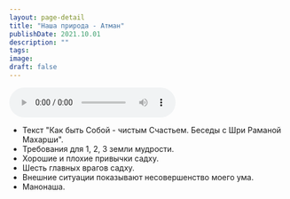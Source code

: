 ```yaml
---
layout: page-detail
title: "Наша природа - Атман"
publishDate: 2021.10.01
description: ""
tags:
image:
draft: false
---
```


<audio title="2021.10.01 - Наша природа - Атман.mp3" src="https://filer-api.advayta.org/v1.0/public/files/75740" controls=""></audio>

* Текст "Как быть Собой - чистым Счастьем. Беседы с Шри Раманой Махарши".
* Требования для 1, 2, 3 земли мудрости.
* Хорошие и плохие привычки садху.
* Шесть главных врагов садху.
* Внешние ситуации показывают несовершенство моего ума.
* Манонаша.

  

